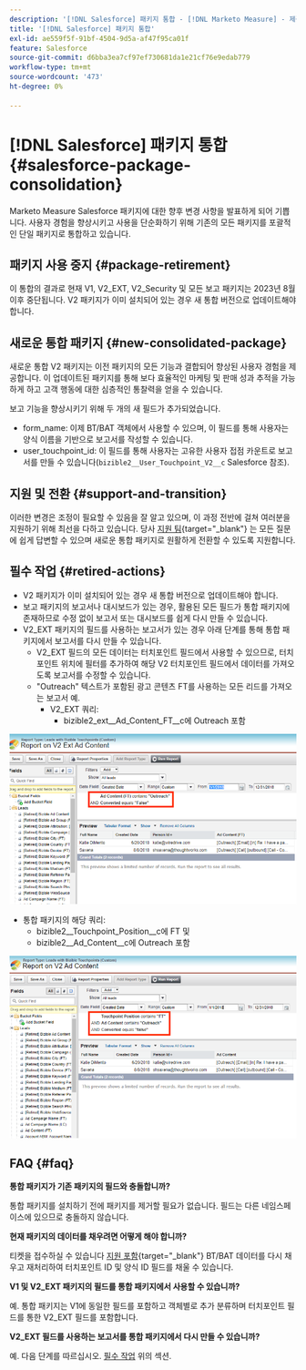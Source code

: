 ```yaml
---
description: '[!DNL Salesforce] 패키지 통합 - [!DNL Marketo Measure] - 제품 설명서'
title: '[!DNL Salesforce] 패키지 통합'
exl-id: ae559f5f-91bf-4504-9d5a-af47f95ca01f
feature: Salesforce
source-git-commit: d6bba3ea7cf97ef730681da1e21cf76e9edab779
workflow-type: tm+mt
source-wordcount: '473'
ht-degree: 0%

---
```


# [!DNL Salesforce] 패키지 통합 {#salesforce-package-consolidation}

Marketo Measure Salesforce 패키지에 대한 향후 변경 사항을 발표하게 되어 기쁩니다. 사용자 경험을 향상시키고 사용을 단순화하기 위해 기존의 모든 패키지를 포괄적인 단일 패키지로 통합하고 있습니다.

## 패키지 사용 중지 {#package-retirement}

이 통합의 결과로 현재 V1, V2_EXT, V2_Security 및 모든 보고 패키지는 2023년 8월 이후 중단됩니다. V2 패키지가 이미 설치되어 있는 경우 새 통합 버전으로 업데이트해야 합니다.

## 새로운 통합 패키지 {#new-consolidated-package}

새로운 통합 V2 패키지는 이전 패키지의 모든 기능과 결합되어 향상된 사용자 경험을 제공합니다. 이 업데이트된 패키지를 통해 보다 효율적인 마케팅 및 판매 성과 추적을 가능하게 하고 고객 행동에 대한 심층적인 통찰력을 얻을 수 있습니다.

보고 기능을 향상시키기 위해 두 개의 새 필드가 추가되었습니다.

* form_name: 이제 BT/BAT 객체에서 사용할 수 있으며, 이 필드를 통해 사용자는 양식 이름을 기반으로 보고서를 작성할 수 있습니다.
* user_touchpoint_id: 이 필드를 통해 사용자는 고유한 사용자 접점 카운트로 보고서를 만들 수 있습니다(`bizible2__User_Touchpoint_V2__c` Salesforce 참조).

## 지원 및 전환 {#support-and-transition}

이러한 변경은 조정이 필요할 수 있음을 잘 알고 있으며, 이 과정 전반에 걸쳐 여러분을 지원하기 위해 최선을 다하고 있습니다. 당사 [지원 팀](https://nation.marketo.com/t5/support/ct-p/Support){target="_blank"} 는 모든 질문에 쉽게 답변할 수 있으며 새로운 통합 패키지로 원활하게 전환할 수 있도록 지원합니다.

## 필수 작업 {#retired-actions}

* V2 패키지가 이미 설치되어 있는 경우 새 통합 버전으로 업데이트해야 합니다.
* 보고 패키지의 보고서나 대시보드가 있는 경우, 활용된 모든 필드가 통합 패키지에 존재하므로 수정 없이 보고서 또는 대시보드를 쉽게 다시 만들 수 있습니다.
* V2_EXT 패키지의 필드를 사용하는 보고서가 있는 경우 아래 단계를 통해 통합 패키지에서 보고서를 다시 만들 수 있습니다.
   * V2_EXT 필드의 모든 데이터는 터치포인트 필드에서 사용할 수 있으므로, 터치포인트 위치에 필터를 추가하여 해당 V2 터치포인트 필드에서 데이터를 가져오도록 보고서를 수정할 수 있습니다.
   * &quot;Outreach&quot; 텍스트가 포함된 광고 콘텐츠 FT를 사용하는 모든 리드를 가져오는 보고서 예.
      * V2_EXT 쿼리:
         * bizible2_ext__Ad_Content_FT__c에 Outreach 포함

![](assets/package-consolidation-1.png)

* 통합 패키지의 해당 쿼리:
   * bizible2__Touchpoint_Position__c에 FT 및
   * bizible2__Ad_Content__c에 Outreach 포함

![](assets/salesforce-package-consolidation-2.png)

## FAQ {#faq}

**통합 패키지가 기존 패키지의 필드와 충돌합니까?**

통합 패키지를 설치하기 전에 패키지를 제거할 필요가 없습니다. 필드는 다른 네임스페이스에 있으므로 충돌하지 않습니다.

**현재 패키지의 데이터를 채우려면 어떻게 해야 합니까?**

티켓을 접수하실 수 있습니다 [지원 포함](https://nation.marketo.com/t5/support/ct-p/Support){target="_blank"} BT/BAT 데이터를 다시 채우고 재처리하여 터치포인트 ID 및 양식 ID 필드를 채울 수 있습니다.

**V1 및 V2_EXT 패키지의 필드를 통합 패키지에서 사용할 수 있습니까?**

예. 통합 패키지는 V1에 동일한 필드를 포함하고 객체별로 추가 분류하며 터치포인트 필드를 통한 V2_EXT 필드를 포함합니다.

**V2_EXT 필드를 사용하는 보고서를 통합 패키지에서 다시 만들 수 있습니까?**

예. 다음 단계를 따르십시오. [필수 작업](#retired-actions) 위의 섹션.
